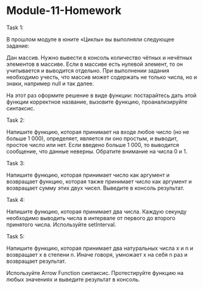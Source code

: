 # Module-11-Homework

Task 1:

В прошлом модуле в юните «Циклы» вы выполняли следующее задание:

Дан массив. Нужно вывести в консоль количество чётных и нечётных 
элементов в массиве. Если в массиве есть нулевой элемент, то он 
учитывается и выводится отдельно. При выполнении задания необходимо учесть, 
что массив может содержать не только числа, но и знаки, например null 
и так далее.

На этот раз оформите решение в виде функции: постарайтесь дать этой 
функции корректное название, вызовите функцию, проанализируйте синтаксис.


Task 2:

Напишите функцию, которая принимает на входе любое число 
(но не больше 1 000), определяет, является ли оно простым, 
и выводит, простое число или нет. Если введено больше 1 000, 
то выводится сообщение, что данные неверны. Обратите внимание 
на числа 0 и 1.


Task 3:

Напишите функцию, которая принимает число как аргумент и 
возвращает функцию, которая также принимает число как аргумент 
и возвращает сумму этих двух чисел. Выведите в консоль результат.


Task 4:

Напишите функцию, которая принимает два числа. Каждую секунду 
необходимо выводить числа в интервале от первого до второго 
принятого числа. Используйте setInterval.


Task 5:

Напишите функцию, которая принимает два натуральных числа x и n и 
возвращает x в степени n. Иначе говоря, умножает x на себя n раз и 
возвращает результат.

Используйте Arrow Function синтаксис.
Протестируйте функцию на любых значениях и выведите результат в консоль.
